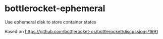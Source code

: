 # bottlerocket-ephemeral

Use ephemeral disk to store container states

Based on https://github.com/bottlerocket-os/bottlerocket/discussions/1991
